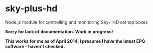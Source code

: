 sky-plus-hd
===========

Node.js module for controlling and monitoring Sky+ HD set top boxes

**Sorry for lack of documentation. Work in progress!**

**This works for me as of April 2014, I presume I have the latest EPG software - haven't checked.**